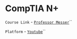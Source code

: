 # CompTIA N+

`Course Link` - [`Professor Messer`](https://www.youtube.com/playlist?list=PLG49S3nxzAnmpdmX7RoTOyuNJQAb-r-gd)\`\`

`Platform` - [`Youtube`](https://www.youtube.com/)\`\`

